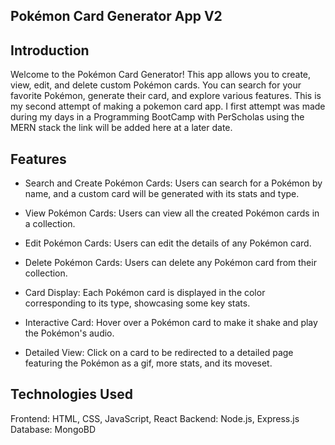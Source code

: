 ## Pokémon Card Generator App V2

## Introduction
Welcome to the Pokémon Card Generator! This app allows you to create, view, edit, and delete custom Pokémon cards. You can search for your favorite Pokémon, generate their card, and explore various features. This is my second attempt of making a pokemon card app. I first attempt was made during my days in a Programming BootCamp with PerScholas using the MERN stack the link will be added here at a later date.

## Features
- Search and Create Pokémon Cards: Users can search for a Pokémon by name, and a custom card will be generated with its stats and type.

- View Pokémon Cards: Users can view all the created Pokémon cards in a collection.

- Edit Pokémon Cards: Users can edit the details of any Pokémon card.

- Delete Pokémon Cards: Users can delete any Pokémon card from their collection.

- Card Display: Each Pokémon card is displayed in the color corresponding to its type, showcasing some key stats.

- Interactive Card: Hover over a Pokémon card to make it shake and play the Pokémon's audio.

- Detailed View: Click on a card to be redirected to a detailed page featuring the Pokémon as a gif, more stats, and its moveset.


## Technologies Used

Frontend: HTML, CSS, JavaScript, React
Backend: Node.js, Express.js
Database: MongoBD 